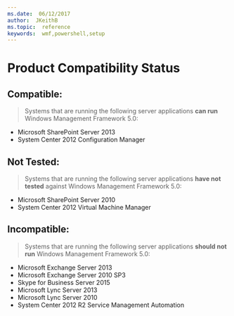 ```yaml
---
ms.date:  06/12/2017
author:  JKeithB
ms.topic:  reference
keywords:  wmf,powershell,setup
---
```


# Product Compatibility Status

## Compatible:
> Systems that are running the following server applications **can run** Windows Management Framework 5.0:

- Microsoft SharePoint Server 2013
- System Center 2012 Configuration Manager

## Not Tested:
> Systems that are running the following server applications **have not tested** against Windows Management Framework 5.0:

- Microsoft SharePoint Server 2010
- System Center 2012 Virtual Machine Manager

## Incompatible:
> Systems that are running the following server applications **should not run** Windows Management Framework 5.0:

- Microsoft Exchange Server 2013
- Microsoft Exchange Server 2010 SP3
- Skype for Business Server 2015
- Microsoft Lync Server 2013
- Microsoft Lync Server 2010
- System Center 2012 R2 Service Management Automation